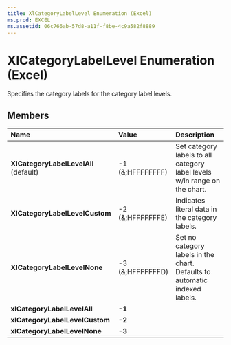 ```yaml
---
title: XlCategoryLabelLevel Enumeration (Excel)
ms.prod: EXCEL
ms.assetid: 06c766ab-57d8-a11f-f8be-4c9a582f8889
---
```



# XlCategoryLabelLevel Enumeration (Excel)

Specifies the category labels for the category label levels.


## Members



|**Name**|**Value**|**Description**|
|:-----|:-----|:-----|
| **XlCategoryLabelLevelAll** (default)|-1 (&;HFFFFFFFF)|Set category labels to all category label levels w/in range on the chart.|
| **XlCategoryLabelLevelCustom**|-2 (&;HFFFFFFFE)|Indicates literal data in the category labels.|
| **XlCategoryLabelLevelNone**|-3 (&;HFFFFFFFD)|Set no category labels in the chart. Defaults to automatic indexed labels.|
| **xlCategoryLabelLevelAll**| **-1**||
| **xlCategoryLabelLevelCustom**| **-2**||
| **xlCategoryLabelLevelNone**| **-3**||

